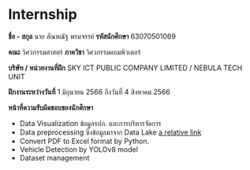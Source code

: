 # Internship


**ชื่อ - สกุล** นาย สัณหณัฐ พรมจรรย์	**รหัสนักศึกษา** 63070501069

**คณะ** วิศวกรรมศาสตร์ 		**ภาควิชา** วิศวกรรมคอมพิวเตอร์

**บริษัท / หน่วยงานที่ฝึก** SKY ICT PUBLIC COMPANY LIMITED / NEBULA TECH UNIT

**ฝึกงานระหว่างวันที่**  1 มิถุนายน 2566   ถึงวันที่  4 สิงหาคม 2566

**หน้าที่ความรับผิดชอบของนักศึกษา**

-	Data Visualization ข้อมูลรปภ. และการบริหารจัดการ
-	Data preprocessing ซี่งข้อมูลมาจาก Data Lake [a relative link](lpr_log)
-	Convert PDF to Excel format by Python.
-	Vehicle Detection by YOLOv8 model
-	Dataset management
